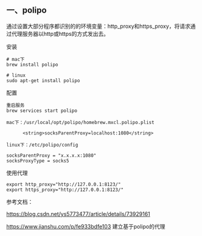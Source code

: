 ## 一、polipo
通过设置大部分程序都识别的的环境变量：http_proxy和https_proxy，将请求通过代理服务器以http或https的方式发出去。

 安装
```
# mac下
brew install polipo

# linux
sudo apt-get install polipo
```

 配置
```
重启服务
brew services start polipo

mac下：/usr/local/opt/polipo/homebrew.mxcl.polipo.plist

      <string>socksParentProxy=localhost:1080</string>
      
linux下：/etc/polipo/config

socksParentProxy = "x.x.x.x:1080" 
socksProxyType = socks5
```

使用代理
```
export http_proxy="http://127.0.0.1:8123/"
export https_proxy="http://127.0.0.1:8123/"
```

参考文档：

https://blog.csdn.net/ys5773477/article/details/73929161

https://www.jianshu.com/p/fe933bdfe103  建立基于polipo的代理
